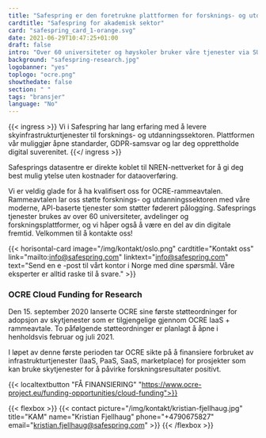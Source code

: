 ```yaml
---
title: "Safespring er den foretrukne plattformen for forsknings- og utdanningssektoren"
cardtitle: "Safespring for akademisk sektor"
card: "safespring_card_1-orange.svg"
date: 2021-06-29T10:47:25+01:00
draft: false
intro: "Over 60 universiteter og høyskoler bruker våre tjenester via SUNET, UNINETT eller direkte gjennom GÉANTs OCRE-rammeavtale."
background: "safespring-research.jpg"
logobanner: "yes"
toplogo: "ocre.png"
showthedate: false
section: " "
tags: "bransjer"
language: "No"
---
```


{{< ingress >}}
Vi i Safespring har lang erfaring med å levere skyinfrastrukturtjenester til forsknings- og utdanningssektoren. Plattformen vår muliggjør åpne standarder, GDPR-samsvar og lar deg opprettholde digital suverenitet.
{{</ ingress >}}

Safesprings datasentre er direkte koblet til NREN-nettverket for å gi deg best mulig ytelse uten kostnader for dataoverføring.

Vi er veldig glade for å ha kvalifisert oss for OCRE-rammeavtalen. Rammeavtalen lar oss støtte forsknings- og utdanningssektoren med våre moderne, API-baserte tjenester som støtter føderert pålogging. Safesprings tjenester brukes av over 60 universiteter, avdelinger og forskningsplattformer, og vi håper også å være en del av din digitale fremtid. Velkommen til å kontakte oss!

{{< horisontal-card image="/img/kontakt/oslo.png" cardtitle="Kontakt oss" link="mailto:info@safespring.com" linktext="info@safespring.com" text="Send en e -post til vårt kontor i Norge med dine spørsmål. Våre eksperter er alltid raske til å svare." >}}

### OCRE Cloud Funding for Research

Den 15. september 2020 lanserte OCRE sine første støtteordninger for adopsjon av skytjenester som er tilgjengelige gjennom OCRE IaaS + rammeavtale. To påfølgende støtteordninger er planlagt å åpne i henholdsvis februar og juli 2021.

I løpet av denne første perioden tar OCRE sikte på å finansiere forbruket av infrastrukturtjenester (IaaS, PaaS, SaaS, marketplace) for prosjekter som kan bruke skytjenester for å påvirke forskningsresultater positivt.

{{< localtextbutton "FÅ FINANSIERING" "https://www.ocre-project.eu/funding-opportunities/cloud-funding">}}

{{< flexbox >}}
{{< contact picture="/img/kontakt/kristian-fjellhaug.jpg" title="KAM" name="Kristian Fjellhaug" phone="+4790675827" email="kristian.fjellhaug@safespring.com" >}}
{{< /flexbox >}}
